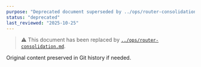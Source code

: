 ```yaml
---
purpose: "Deprecated document superseded by ../ops/router-consolidation.md"
status: "deprecated"
last_reviewed: "2025-10-25"
---
```


> ⚠️ This document has been replaced by [`../ops/router-consolidation.md`](../ops/router-consolidation.md).

Original content preserved in Git history if needed.
